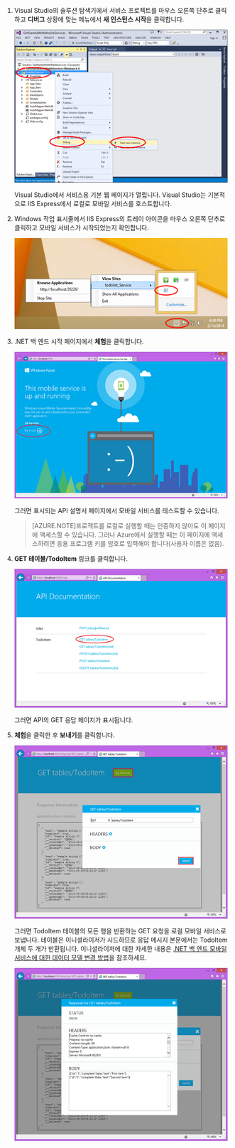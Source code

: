 
1. Visual Studio의 솔루션 탐색기에서 서비스 프로젝트를 마우스 오른쪽 단추로 클릭하고 **디버그** 상황에 맞는 메뉴에서 **새 인스턴스 시작**을 클릭합니다.

    ![로컬에서 모바일 서비스 프로젝트 시작](./media/mobile-services-dotnet-backend-test-local-service-api-documentation/vs-start-debug-service-project.png)

    Visual Studio에서 서비스용 기본 웹 페이지가 열립니다. Visual Studio는 기본적으로 IIS Express에서 로컬로 모바일 서비스를 호스트합니다.

2. Windows 작업 표시줄에서 IIS Express의 트레이 아이콘을 마우스 오른쪽 단추로 클릭하고 모바일 서비스가 시작되었는지 확인합니다.

	 ![작업 표시줄에서 모바일 서비스 확인](./media/mobile-services-dotnet-backend-test-local-service-api-documentation/iis-express-tray.png)

3. .NET 백 엔드 시작 페이지에서 **체험**을 클릭합니다.

    ![모바일 서비스 시작 페이지](./media/mobile-services-dotnet-backend-test-local-service-api-documentation/service-welcome-page.png)

    그러면 표시되는 API 설명서 페이지에서 모바일 서비스를 테스트할 수 있습니다.

	>[AZURE.NOTE]프로젝트를 로컬로 실행할 때는 인증하지 않아도 이 페이지에 액세스할 수 있습니다. 그러나 Azure에서 실행할 때는 이 페이지에 액세스하려면 응용 프로그램 키를 암호로 입력해야 합니다(사용자 이름은 없음).

4. **GET 테이블/TodoItem** 링크를 클릭합니다.

	![](./media/mobile-services-dotnet-backend-test-local-service-api-documentation/service-api-documentation-page.png)
   	
	그러면 API의 GET 응답 페이지가 표시됩니다.

5. **체험**을 클릭한 후 **보내기**를 클릭합니다.
 
	![](./media/mobile-services-dotnet-backend-test-local-service-api-documentation/service-try-this-out-get-todoitems.png)

	그러면 TodoItem 테이블의 모든 행을 반환하는 GET 요청을 로컬 모바일 서비스로 보냅니다. 테이블은 이니셜라이저가 시드하므로 응답 메시지 본문에서는 TodoItem 개체 두 개가 반환됩니다. 이니셜라이저에 대한 자세한 내용은 [.NET 백 엔드 모바일 서비스에 대한 데이터 모델 변경 방법](../articles/mobile-services-dotnet-backend-how-to-use-code-first-migrations.md)을 참조하세요.

	![](./media/mobile-services-dotnet-backend-test-local-service-api-documentation/service-try-this-out-get-response.png)

<!---HONumber=Oct15_HO3-->